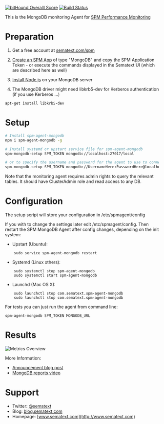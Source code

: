 [![bitHound Overalll Score](https://www.bithound.io/github/sematext/spm-agent-mongodb/badges/score.svg)](https://www.bithound.io/github/sematext/spm-agent-mongodb) [![Build Status](https://travis-ci.org/sematext/spm-agent-mongodb.svg?branch=master)](https://travis-ci.org/sematext/spm-agent-mongodb)

This is the MongoDB monitoring Agent for [SPM Performance Monitoring](http://sematext.com/spm/)

# Preparation 

1. Get a free account at [sematext.com/spm](https://apps.sematext.com/users-web/register.do)  

2. [Create an SPM App](https://apps.sematext.com/spm-reports/registerApplication.do) of type "MongoDB" and copy the SPM Application Token - or execute the commands displayed in the Sematext UI (which are described here as well)

3. [Install Node.js](https://nodejs.org/en/download/package-manager/) on your MongoDB server

4. The MongoDB driver might need libkrb5-dev for Kerberos authentication (if you use Kerberos ...)
```
apt-get install libkrb5-dev
```
# Setup 
```sh
# Install spm-agent-mongodb 
npm i spm-agent-mongodb -g

# Install systemd or upstart service file for spm-agent-mongodb
spm-mongodb-setup SPM_TOKEN mongodb://localhost:27017/local

# or to specify the username and password for the agent to use to connect to MongoDB
spm-mongodb-setup SPM_TOKEN mongodb://UsernameHere:PasswordHere@localhost:27017/local
```
Note that the monitoring agent requires admin rights to query the relevant tables. It should have ClusterAdmin role and read access to any DB.

# Configuration 

The setup script will store your configuration in /etc/spmagent/config 

If you with to change the settings later edit /etc/spmagent/config. 
Then restart the SPM MongoDB Agent after config changes, depending on the init system:
- Upstart (Ubuntu):  
```
    sudo service spm-agent-mongodb restart 
```
- Systemd (Linux others):  
```
    sudo systemctl stop spm-agent-mongodb
    sudo systemctl start spm-agent-mongodb
```
- Launchd (Mac OS X): 
```
    sudo launchctl stop com.sematext.spm-agent-mongodb
    sudo launchctl stop com.sematext.spm-agent-mongodb
```

For tests you can just run the agent from command line:
```
spm-agent-mongodb SPM_TOKEN MONGODB_URL
```

# Results

![Metrics Overview](https://sematext.files.wordpress.com/2015/12/mongodb_overview.png)

More Information: 
- [Announcement blog post](http://blog.sematext.com/2015/12/16/mongodb-monitoring/) 
- [MongoDB reports video](https://www.youtube.com/watch?v=BIERrXzbiNM) 

# Support 

- Twitter: [@sematext](http://www.twitter.com/sematext)
- Blog: [blog.sematext.com](http://blog.sematext.com)
- Homepage: [www.sematext.com](http://www.sematext.com)


